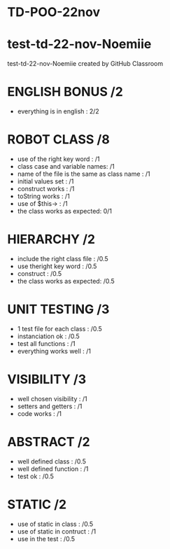# TD-POO-22nov

# test-td-22-nov-Noemiie
test-td-22-nov-Noemiie created by GitHub Classroom

# ENGLISH BONUS /2

* everything is in english : 2/2 

# ROBOT CLASS /8

* use of the right key word : /1
* class case and variable names:  /1
* name of the file is the same as class name : /1
* initial values set : /1
* construct works : /1 
* toString works : /1
* use of $this-> : /1
* the class works as expected: 0/1

# HIERARCHY  /2 

* include the right class file : /0.5 
* use theright key word : /0.5
* construct : /0.5
* the class works as expected: /0.5


# UNIT TESTING /3

* 1 test file for each class : /0.5
* instanciation ok : /0.5
* test all functions : /1
* everything works well : /1

# VISIBILITY /3

* well chosen visibility : /1
* setters and getters : /1
* code works :  /1

# ABSTRACT /2 

* well defined class : /0.5
* well defined function : /1
* test ok : /0.5

# STATIC /2

* use of static in class : /0.5
* use of static in contruct : /1
* use in the test : /0.5
